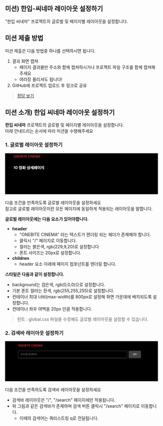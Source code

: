 ## 미션) 한입-씨네마 레이아웃 설정하기

"한입 씨네마" 프로젝트의 글로벌 및 페이지별 레이아웃을 설정합니다.

## 미션 제출 방법

미션 제출은 다음 방법중 하나를 선택하시면 됩니다.

1. 결과 화면 캡쳐
   - 페이지 결과물만 주소와 함께 캡쳐하시거나 프로젝트 파일 구조를 함께 캡쳐해주세요
   - 여러장 올리셔도 됩니다!
2. GitHub에 프로젝트 업로드 후 링크로 공유

> [정답 보기](https://github.com/winterlood/onebite-next-challenge/blob/main/missions/day02/mission/answer)

## 미션 소개) 한입 씨네마 레이아웃 설정하기

**한입 씨네마** 프로젝트의 글로벌 및 페이지별 레이아웃을 설정합니다.  
아래 안내드리는 순서에 따라 미션을 수행해주세요

### 1. 글로벌 레이아웃 설정하기

![alt text](img0.png)

다음 조건을 만족하도록 글로벌 레이아웃을 설정하세요  
참고로 글로벌 레이아웃이란 모든 페이지에 동일하게 적용되는 레이아웃을 말합니다.

**글로벌 레이아웃에는 다음 요소가 있어야합니다.**

- **header**
  - "ONEBITE CINEMA" 라는 텍스트가 렌더링 되는 헤더가 존재해야 합니다.
  - 클릭시 "/" 페이지로 이동합니다.
  - 컬러는 붉은색, rgb(229,9,20)로 설정합니다
  - 폰트 사이즈는 20px로 설정합니다.
- **children**
  - header 요소 아래에 페이지 컴포넌트를 렌더링 합니다.

**스타일은 다음과 같이 설정합니다.**

- background는 검은색, rgb(0,0,0)으로 설정합니다.
- 기본 폰트 컬러는 흰색, rgb(255,255,255)로 설정합니다.
- 컨테이너 최대 너비(max-width)를 800px로 설정해 화면 가운데에 배치되도록 설정합니다.
- 컨테이너 좌우 여백을 20px 만큼 적용합니다.

> 힌트 : global.css 파일을 수정해도 글로벌 레이아웃을 설정할 수 있습니다.

### 2. 검색바 레이아웃 설정하기

![alt text](img1.png)

다음 조건을 만족하도록 검색바 레이아웃을 설정하세요

- 검색바 레이아웃은 "/", "/search" 페이지에만 적용됩니다.
- 위 그림과 같은 검색바가 존재하며 검색 버튼 클릭시 "/search" 페이지로 이동합니다.
  - 이때의 검색어는 쿼리스트링 q로 전달됩니다.
